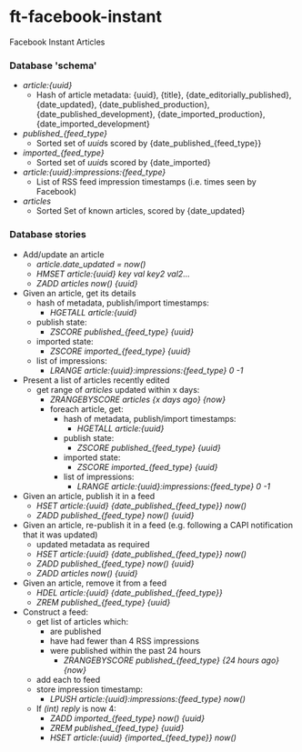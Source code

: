 # ft-facebook-instant
Facebook Instant Articles


### Database 'schema' ###
- *article:{uuid}*
	- Hash of article metadata: {uuid}, {title}, {date_editorially_published}, {date_updated}, {date_published_production}, {date_published_development}, {date_imported_production}, {date_imported_development}
- *published_{feed_type}*
	- Sorted set of *uuid*s scored by {date_published_{feed_type}}
- *imported_{feed_type}*
	- Sorted set of *uuid*s scored by {date_imported}
- *article:{uuid}:impressions:{feed_type}*
	- List of RSS feed impression timestamps (i.e. times seen by Facebook)
- *articles*
	- Sorted Set of known articles, scored by {date_updated}

### Database stories ###
- Add/update an article
	- *article.date_updated = now()*
	- *HMSET article:{uuid} key val key2 val2...*
	- *ZADD articles now() {uuid}*
- Given an article, get its details
	- hash of metadata, publish/import timestamps:
		- *HGETALL article:{uuid}*
	- publish state:
		- *ZSCORE published_{feed_type} {uuid}*
	- imported state:
		- *ZSCORE imported_{feed_type} {uuid}*
	- list of impressions:
		- *LRANGE article:{uuid}:impressions:{feed_type} 0 -1*
- Present a list of articles recently edited
	- get range of *articles* updated within x days:
		- *ZRANGEBYSCORE articles {x days ago} {now}*
		- foreach article, get:
			- hash of metadata, publish/import timestamps:
				- *HGETALL article:{uuid}*
			- publish state:
				- *ZSCORE published_{feed_type} {uuid}*
			- imported state:
				- *ZSCORE imported_{feed_type} {uuid}*
			- list of impressions:
				- *LRANGE article:{uuid}:impressions:{feed_type} 0 -1*
- Given an article, publish it in a feed
	- *HSET article:{uuid} {date_published_{feed_type}} now()*
	- *ZADD published_{feed_type} now() {uuid}*
- Given an article, re-publish it in a feed (e.g. following a CAPI notification that it was updated)
	- updated metadata as required
	- *HSET article:{uuid} {date_published_{feed_type}} now()*
	- *ZADD published_{feed_type} now() {uuid}*
	- *ZADD articles now() {uuid}*
- Given an article, remove it from a feed
	- *HDEL article:{uuid} {date_published_{feed_type}}*
	- *ZREM published_{feed_type} {uuid}*
- Construct a feed:
	- get list of articles which:
		- are published
		- have had fewer than 4 RSS impressions
		- were published within the past 24 hours
			- *ZRANGEBYSCORE published_{feed_type} {24 hours ago} {now}*
	- add each to feed
	- store impression timestamp:
		- *LPUSH article:{uuid}:impressions:{feed_type} now()*
	- If *(int) reply* is now 4:
		- *ZADD imported_{feed_type} now() {uuid}*
		- *ZREM published_{feed_type} {uuid}*
		- *HSET article:{uuid} {imported_{feed_type}} now()*
